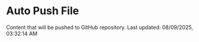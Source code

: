 # Auto Push File

Content that will be pushed to GitHub repository.
Last updated: 08/09/2025, 03:32:14 AM